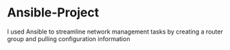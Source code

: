 # Ansible-Project
I used Ansible to streamline  network management tasks by creating a router group and pulling configuration information
